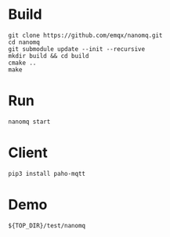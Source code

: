 # Build

    git clone https://github.com/emqx/nanomq.git 
    cd nanomq
    git submodule update --init --recursive
    mkdir build && cd build
    cmake .. 
    make

# Run

    nanomq start


# Client

    pip3 install paho-mqtt

# Demo

    ${TOP_DIR}/test/nanomq
